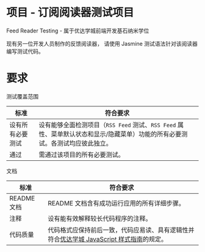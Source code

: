 # 项目 - 订阅阅读器测试项目 

Feed Reader Testing - 属于优达学城前端开发基石纳米学位 

现有另一位开发人员制作的反馈阅读器， 请使用 Jasmine 测试语法针对该阅读器编写测试代码。

# 要求

测试覆盖范围

| 标准             | 符合要求                                                     |
| ---------------- | ------------------------------------------------------------ |
| 设有所有必要测试 | 设有能够全面检测项目（`RSS Feed` 测试、`RSS Feed` 属性、菜单默认状态和显示/隐藏菜单）功能的所有必要测试。各测试均应彼此独立。 |
| 通过             | 需通过该项目的所有必要测试。                                 |

文档

| 标准        | 符合要求                                                     |
| ----------- | ------------------------------------------------------------ |
| README 文档 | README 文档含有成功运行应用的所有详细步骤。                  |
| 注释        | 设有能有效解释较长代码程序的注释。                           |
| 代码质量    | 代码格式应保持前后一致，代码应易读、具有逻辑性并符合[优达学城 JavaScript 样式指南](http://udacity.github.io/frontend-nanodegree-styleguide/javascript.html)的规定。 |
